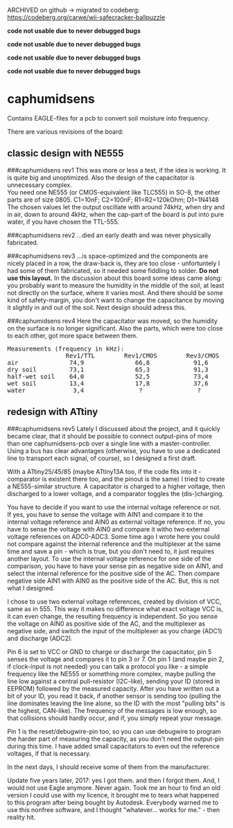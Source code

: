 ARCHIVED on github -> migrated to codeberg: https://codeberg.org/carwe/wii-safecracker-ballpuzzle


<b>code not usable due to never debugged bugs</b>

<b>code not usable due to never debugged bugs</b>

<b>code not usable due to never debugged bugs</b>

<b>code not usable due to never debugged bugs</b>




caphumidsens
============
Contains EAGLE-files for a pcb to convert soil moisture into frequency.

There are various revisions of the board:

classic design with NE555
-------------------------

###caphumidsens rev1
This was more or less a test, if the idea is working. It is quite big and unoptimized. Also the design of the capacitator is unnecessary complex.<br>
You need one NE555 (or CMOS-equivalent like TLC555) in SO-8, the other parts are of size 0805. C1=10nF; C2=100nF; R1=R2=120kOhm; D1=1N4148<br>
The chosen values let the output oscillate with around 74kHz, when dry and in air, down to around 4kHz, when the cap-part of the board is put into pure water, if you have chosen the TTL-555.

###caphumidsens rev2
...died an early death and was never physically fabricated.

###caphumidsens rev3
...is space-optimized and the components are nicely placed in a row, the draw-back is, they are too close - unfortuntely I had some of them fabricated, so it needed some fiddling to solder. <b>Do not use this layout.</b> In the discussion about this board some ideas came along: you probably want to measure the humidity in the middle of the soil, at least not directly on the surface, where it varies most. And there should be some kind of safety-margin, you don't want to change the capacitance by moving it slightly in and out of the soil. Next design should adress this.

###caphumidsens rev4
Here the capacitator was moved, so the humidity on the surface is no longer significant. Also the parts, which were too close to each other, got more space between them.

<pre>Measurements (frequency in kHz):
                Rev1/TTL        Rev1/CMOS        Rev3/CMOS        Rev4/CMOS
air              74,9              66,8            91,6              ?
dry soil         73,1              65,3            91,3              ?
half-wet soil    64,0              52,5            73,4              ?
wet soil         13,4              17,8            37,6              ?
water             3,4               ?               ?                ?</pre>


redesign with ATtiny
--------------------

###caphumidsens rev5
Lately I discussed about the project, and it quickly became clear, that it should be possible to connect output-pins of more than one caphumidsens-pcb over a single line with a master-controller. Using a bus has clear advantages (otherwise, you have to use a dedicated line to transport each signal, of course), so I designed a first draft.

With a ATtiny25/45/85 (maybe ATtiny13A too, if the code fits into it - comparator is existent there too, and the pinout is the same) I tried to create a NE555-similar structure. A capacitator is charged to a higher voltage, then discharged to a lower voltage, and a comparator toggles the (dis-)charging.

You have to decide if you want to use the internal voltage reference or not. If yes, you have to sense the voltage with AIN1 and compare it to the internal voltage reference and AIN0 as external voltage reference. If no, you have to sense the voltage with AIN0 and compare it witho two external voltage references on ADC0-ADC3. Some time ago I wrote here you could not compare against the internal reference and the multiplexer at the same time and save a pin - which is true, but you don't need to, it just requires another layout. To use the internal voltage reference for one side of the comparison, you have to have your sense pin as negative side on AIN1, and select the internal reference for the positive side of the AC. Then compare negative side AIN1 with AIN0 as the positive side of the AC. But, this is not what I designed.

I chose to use two external voltage references, created by division of VCC, same as in 555. This way it makes no difference what exact voltage VCC is, it can even change, the resulting frequency is independent. So you sense the voltage on AIN0 as positive side of the AC, and the multiplexer as negative side, and switch the input of the multiplexer as you charge (ADC1) and discharge (ADC2).

Pin 6 is set to VCC or GND to charge or discharge the capacitator, pin 5 senses the voltage and compares it to pin 3 or 7. On pin 1 (and maybe pin 2, if clock-ínput is not needed) you can talk a protocol you like - a simple frequency like the NE555 or something more complex, maybe pulling the line low against a central pull-resistor (I2C-like), sending your ID (stored in EEPROM) followed by the measured capacity. After you have written out a bit of your ID, you read it back, if another sensor is sending too (pulling the line dominates leaving the line alone, so the ID with the most "pulling bits" is the highest, CAN-like). The frequency of the messages is low enough, so that collisions should hardly occur, and if, you simply repeat your message.

Pin 1 is the reset/debugwire-pin too, so you can use debugwire to program the harder part of measuring the capacity, as you don't need the output-pin during this time. I have added small capacitators to even out the reference voltages, if that is necessary.

In the next days, I should receive some of them from the manufacturer.

Update five years later, 2017: yes I got them. and then I forgot them. And, I would not use Eagle anymore. Never again. Took me an hour to find an old version I could use with my licence, it brought me to tears what happened to this program after being bought by Autodesk. Everybody warned me to use this nonfree software, and I thought "whatever... works for me." - then reality hit.




